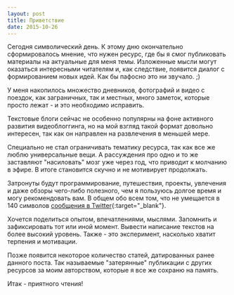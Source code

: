 ```yaml
---
layout: post
title: Приветствие
date: 2015-10-26
---
```


Сегодня символический день. К этому дню окончательно сформировалось мнение, что нужен ресурс, где бы я смог публиковать материалы на актуальные для меня темы. Изложенные мысли могут оказаться интересными читателям и, как следствие, появится диалог с формированием новых идей. Как бы пафосно это ни звучало. ;)

У меня накопилось множество дневников, фотографий и видео с поездок, как заграничных, так и местных, много заметок, которые просто лежат - и это необходимо исправить.

Текстовые блоги сейчас не особенно популярны на фоне активного развития видеоблоггинга, но на мой взгляд такой формат довольно интересен, так как он направлен на развлечения в меньшей мере.

Специально не стал ограничивать тематику ресурса, так как все же люблю универсальные вещи. А рассуждения про одно и то же заставляют "насиловать" мозг уже через год, что приводит к молчанию в эфире. В итоге становится скучно и не мотивирует продолжать.

Затронуты будут программирование, путешествия, проекты, увлечения и даже обзоры чего-либо полезного, чем я пользуюсь долгое время и могу рекомендовать вам. В общем обо всем том, что не умещается в 140 символов [сообщения в Twitter](https://twitter.com/PavelQuash){:target="_blank"}.

Хочется поделиться опытом, впечатлениями, мыслями. Запомнить и зафиксировать тот или иной момент. Вывести написание текстов на более высокий уровень. Также - это эксперимент, насколько хватит терпения и мотивации.

Позже появится некоторое количество статей, датированных ранее данного поста. Так называемые "затерянные" публикации с других ресурсов за моим авторством, которые я все же сохраню на память.

Итак - приятного чтения!